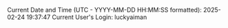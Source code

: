 Current Date and Time (UTC - YYYY-MM-DD HH:MM:SS formatted): 2025-02-24 19:37:47
Current User's Login: luckyaiman
